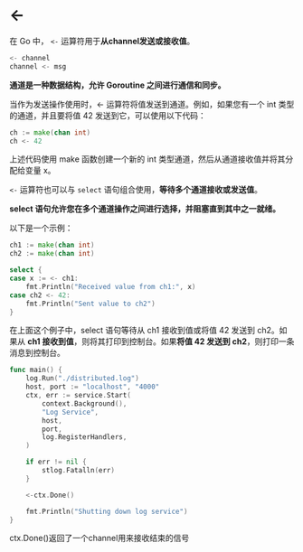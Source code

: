 # <-

在 Go 中， `<-` 运算符用于**从channel发送或接收值**。
```go
<- channel
channel <- msg
```

**通道是一种数据结构，允许 Goroutine 之间进行通信和同步。**

当作为发送操作使用时，<- 运算符将值发送到通道。例如，如果您有一个 int 类型的通道，并且要将值 42 发送到它，可以使用以下代码：

```go
ch := make(chan int)
ch <- 42
```

上述代码使用 make 函数创建一个新的 int 类型通道，然后从通道接收值并将其分配给变量 x。

`<-` 运算符也可以与 `select` 语句组合使用，**等待多个通道接收或发送值**。

**select 语句允许您在多个通道操作之间进行选择，并阻塞直到其中之一就绪。**

以下是一个示例：
```go
ch1 := make(chan int)
ch2 := make(chan int)

select {
case x := <- ch1:
    fmt.Println("Received value from ch1:", x)
case ch2 <- 42:
    fmt.Println("Sent value to ch2")
}
```
在上面这个例子中，select 语句等待从 ch1 接收到值或将值 42 发送到 ch2。如果从 **ch1 接收到值**，则将其打印到控制台。如果**将值 42 发送到 ch2**，则打印一条消息到控制台。


```go
func main() {
	log.Run("./distributed.log")
	host, port := "localhost", "4000"
	ctx, err := service.Start(
		context.Background(),
		"Log Service",
		host,
		port,
		log.RegisterHandlers,
	)

	if err != nil {
		stlog.Fatalln(err)
	}

	<-ctx.Done()

	fmt.Println("Shutting down log service")
}
```

ctx.Done()返回了一个channel用来接收结束的信号